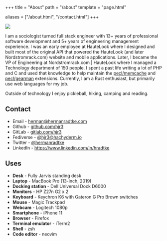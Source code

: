 +++
title = "About"
path = "/about"
template = "page.html"

aliases = ["/about.html", "/contact.html"]
+++

<img src="/glasses.jpg" />

I am a sociologist turned full stack engineer with 13+ years of professional software development and 5+ years of engineering management experience. I was an early employee at HauteLook where I designed and built most of the original API that powered the HauteLook (and later Nordstromrack.com) website and mobile applications. Later, I became the VP of Engineering at Nordstromrack.com | HauteLook where I managed a Technology department of 150 people. I spent a past life writing a lot of PHP and C and used that knowledge to help maintain the <a href="https://pecl.php.net/package/memcache">pecl/memcache</a> and <a href="https://pecl.php.net/package/gearman">pecl/gearman</a> extensions. Currently, I am a Rust enthusiast, but primarily use web languages for my job.<br>

Outside of technology I enjoy pickleball, hiking, camping and reading.

## Contact

* Email - <a href="mailto:herman@hermanradtke.com">herman@hermanradtke.com</a>
* Github - <a href="https://github.com/hjr3">github.com/hjr3</a>
* GitLab - <a href="https://gitlab.com/hjr3">gitlab.com/hjr3</a>
* Fediverse - <a rel="me" href="https://hachyderm.io/@hjr3">@hjr3@hachyderm.io</a>
* Twitter - <a href="https://twitter.com/hermanradtke">@hermanradtke</a>
* LinkedIn - <a href="https://www.linkedin.com/in/hradtke/">https://www.linkedin.com/in/hradtke</a>

## Uses

- **Desk** - Fully Jarvis standing desk
- **Laptop** - MacBook Pro (13-inch, 2019)
- **Docking station** - Dell Universal Dock D6000
- **Monitors** - HP Z27n G2 x 2
- **Keyboard** - Keychron K6 with Gateron G Pro Brown switches
- **Mouse** - Magic Trackpad
- **Webcam** - Logitech 1080p
- **Smartphone** - iPhone 11
- **Browser** - Firefox
- **Terminal emulator** - iTerm2
- **Shell** - zsh
- **Code editor** - neovim
